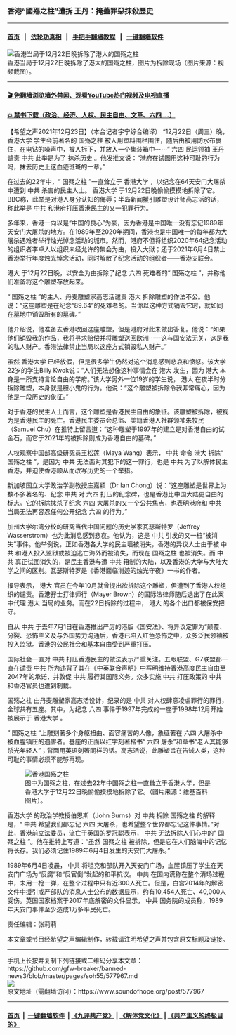 ### 香港“國殤之柱”遭拆 王丹：掩蓋罪惡抹殺歷史
------------------------

#### [首页](https://github.com/gfw-breaker/banned-news3/blob/master/README.md) &nbsp;&nbsp;|&nbsp;&nbsp; [法轮功真相](https://github.com/begood0513/basic/blob/master/README.md)  &nbsp;&nbsp;|&nbsp;&nbsp; [手把手翻墙教程](https://github.com/gfw-breaker/guides/wiki)  &nbsp;&nbsp;|&nbsp;&nbsp; [一键翻墙软件](https://github.com/gfw-breaker/nogfw/blob/master/README.md)  



<div><img alt="香港当局于12月22日晚拆除了港大的国殇之柱" src="https://img.soundofhope.org/2021-12/1640296274001.png"/>
<br/><figcaption class="caption">
 香港当局于12月22日晚拆除了港大的国殇之柱，图片为拆除现场（图片来源：视频截图）。
</figcaption></div><hr/>

#### [ 🎬  免翻墙浏览墙外禁闻、观看YouTube热门视频及电视直播](https://github.com/gfw-breaker/HelloWorld)

#### [ 💥  禁书下载（政治、经济、人权、民主自由、文革、六四 ...）](https://github.com/gfw-breaker/books/blob/master/README.md)

<div><div class="Content__Wrapper sc-1bvya0-0 grZQxZ">
 <p class="meta-top">
  <span class="meta">
   【希望之声2021年12月23日】（本台记者宇宁综合编译）
  </span>
  “12月22日（周三）晚，
  <ok href="/term/97508">
   香港大学
  </ok>
  学生会前著名的
  <ok href="/term/537116">
   国殇之柱
  </ok>
  被人用塑料围栏围住，随后由被用防水布裹住，在电钻的噪声中，被人拆下，并放入一个集装箱中⋯⋯”
  <ok href="/term/2990">
   六四
  </ok>
  民运领袖
  <ok href="/term/23955">
   王丹
  </ok>
  谴责
  <ok href="/term/1059">
   中共
  </ok>
  此举是为了
  <ok href="/term/299980">
   抹杀历史
  </ok>
  。他发推文说：“港府在试图用这种可耻的行为吗，抹去历史上这血迹斑斑的一章。”
 </p>
 <p>
  在过去的22年中，“
  <ok href="/term/537116">
   国殇之柱
  </ok>
  ”一直耸立于
  <ok href="/term/97508">
   香港大学
  </ok>
  ，以纪念在64天安门大屠杀中遭到
  <ok href="/term/1059">
   中共
  </ok>
  杀害的民主人士。
  <ok href="/term/97508">
   香港大学
  </ok>
  于12月22日晚偷偷摸摸地拆除了它。BBC称，此举是对港人身分认知的侮辱；半岛新闻援引雕塑设计师高志活的话，称此举是
  <ok href="/term/1059">
   中共
  </ok>
  和港府打压香港民主的又一犯罪行为。
 </p>
 <p>
  多年来，香港一向以是“中国的良心”为豪，因为香港是中国唯一没有忘记1989年天安门大屠杀的地方。在1989年至2020年期间，香港也是中国唯一的每年都为大屠杀遇难者举行烛光悼念活动的城市。然而，港府不但将组织2020年64纪念活动的组织者李卓人以组织未经允许的集会为由，投入大狱；还于2021年6月4日禁止香港举行年度烛光悼念活动，同时解散了纪念活动的组织者——香港支联会。
 </p>
 <p>
  <ok href="/term/12810">
   港大
  </ok>
  于12月22日晚，以安全为由拆除了纪念
  <ok href="/term/2990">
   六四
  </ok>
  死难者的“
  <ok href="/term/537116">
   国殇之柱
  </ok>
  ”，并称他们准备将这个雕塑存放起来。
 </p>
 <p>
  “
  <ok href="/term/537116">
   国殇之柱
  </ok>
  ”的主人、丹麦雕塑家高志活谴责
  <ok href="/term/12810">
   港大
  </ok>
  拆除雕塑的作法不公。他说：“这座雕塑是在纪念“89.64”的死难者的。当你以这种方式销毁它时，就如同在墓地中销毁所有的墓碑。”
 </p>
 <p>
  他介绍说，他准备去香港收回这座雕塑，但是港府对此未做出答复。他说：“如果他们销毁我的作品，我将寻求赔偿并将雕塑送回欧洲⋯⋯这与国安法无关，这是我的私人财产。香港法律禁止当局以这座方式销毁私人财产。”
 </p>
 <p>
  虽然
  <ok href="/term/97508">
   香港大学
  </ok>
  已经放假，但是很多学生仍然对这个消息感到悲哀和愤怒。该大学22岁的学生Billy Kwok说：“人们无法想像这种事情会在
  <ok href="/term/12810">
   港大
  </ok>
  发生，因为
  <ok href="/term/12810">
   港大
  </ok>
  本身是一所支持言论自由的学府。”该大学另外一位19岁的学生说，
  <ok href="/term/12810">
   港大
  </ok>
  在夜半时分拆除雕塑，本身就是胆小鬼的行为。他说：“这个雕塑被拆除令我非常痛心，因为他是一段历史的象征。”
 </p>
 <p>
  对于香港的民主人士而言，这个雕塑是香港民主自由的象征。该雕塑被拆除，被视为是香港民主的死亡。香港民主委员会总监、美籍香港人社群领袖朱牧民（Samuel Chu）在推特上留言道：“这种雕塑于1997年的建立是对香港自由的试金石，而它于2021年的被拆除则成为香港自由的墓碑。”
 </p>
 <p>
  人权观察中国部高级研究员王松莲（Maya Wang）表示，
  <ok href="/term/1059">
   中共
  </ok>
  命令
  <ok href="/term/12810">
   港大
  </ok>
  拆除“
  <ok href="/term/537116">
   国殇之柱
  </ok>
  ”，是因为
  <ok href="/term/1059">
   中共
  </ok>
  无法面对其犯下的这一罪行，也是
  <ok href="/term/1059">
   中共
  </ok>
  为了以解体民主香港，并迫使香港顺从而改写历史的一个举措。
 </p>
 <p>
  新加坡国立大学政治学副教授庄嘉颖（Dr Ian Chong）说：“这座雕塑是世界上为数不多著名的、纪念
  <ok href="/term/1059">
   中共
  </ok>
  对
  <ok href="/term/2990">
   六四
  </ok>
  打压的纪念碑，也是香港比中国大陆更自由的标志。它的拆除抹杀了纪念
  <ok href="/term/2990">
   六四
  </ok>
  大屠杀的又一个公共焦点，也表明港府和
  <ok href="/term/1059">
   中共
  </ok>
  当局无法再容忍任何公开纪念
  <ok href="/term/2990">
   六四
  </ok>
  的行为。”
 </p>
 <p>
  加州大学尔湾分校的研究当代中国问题的历史学家瓦瑟斯特罗（Jeffrey Wasserstrom）也为此消息感到悲哀。他认为，这是
  <ok href="/term/1059">
   中共
  </ok>
  引发的又一桩“被消失”事件。他举例说，正如香港各大学的民主墙被消失，香港的异议人士由于被
  <ok href="/term/1059">
   中共
  </ok>
  和港人投入监狱或被迫逃亡海外而被消失，而现在
  <ok href="/term/537116">
   国殇之柱
  </ok>
  也被消失。而
  <ok href="/term/1059">
   中共
  </ok>
  真正试图消失的，是民主香港与遭
  <ok href="/term/1059">
   中共
  </ok>
  箝制的大陆，以及香港的大学与大陆大学之间的区别。瓦瑟斯特罗是《香港面临消迹的烛光守夜》一书的作者。
 </p>
 <p>
  报导表示，
  <ok href="/term/12810">
   港大
  </ok>
  官员在今年10月就曾提出欲拆除这个雕塑，但遭到了香港人权组织的谴责。香港孖士打律师行（Mayer Brown）的国际法律师随后退出了在此案中代理
  <ok href="/term/12810">
   港大
  </ok>
  当局的业务。而在22日拆除的过程中，
  <ok href="/term/12810">
   港大
  </ok>
  的各个出口都被保安把守。
 </p>
 <p>
  自从
  <ok href="/term/1059">
   中共
  </ok>
  于去年7月1日在香港推出严厉的港版《国安法》、将异议定罪为“颠覆、分裂、恐怖主义及与外国势力沟通后，香港已陷入红色恐怖之中，众多泛民领袖被投入监狱。香港的公民社会和基本自由受到严重打压。
 </p>
 <p>
  国际社会一直对
  <ok href="/term/1059">
   中共
  </ok>
  打压香港民主的做法表示严重关注。五眼联盟、G7联盟都一直在谴责
  <ok href="/term/1059">
   中共
  </ok>
  所为违背了其在《中英联合声明》中写明维持香港高度民主自由至2047年的承诺，并敦促
  <ok href="/term/1059">
   中共
  </ok>
  履行其国际义务。众多实施
  <ok href="/term/1059">
   中共
  </ok>
  打压政策的
  <ok href="/term/1059">
   中共
  </ok>
  和香港官员也遭到制裁。
 </p>
 <p>
  <ok href="/term/537116">
   国殇之柱
  </ok>
  由丹麦雕塑家高志活设计，纪录的是
  <ok href="/term/1059">
   中共
  </ok>
  对人权肆意凌虐罪行的罪行，全球共有五座。其中，为纪念
  <ok href="/term/2990">
   六四
  </ok>
  事件于1997年完成的一座于1998年12月开始被展示于
  <ok href="/term/97508">
   香港大学
  </ok>
  。
 </p>
 <p>
  ”
  <ok href="/term/537116">
   国殇之柱
  </ok>
  “上雕刻著多个身躯扭曲、面容痛苦的人像，象征著在
  <ok href="/term/2990">
   六四
  </ok>
  大屠杀中被血腥镇压的遇害者。基座的正面以红字刻著楷书“
  <ok href="/term/2990">
   六四
  </ok>
  屠杀”和草书“老人其能够杀光年轻人”；背面用英语刻著同样的话。高志活说，此雕塑旨在告诫人类，这种可耻的事情必须不能够再现。
 </p>
 <figure class="OImage__StyledFigure-sc-1lfley0-0 hHSfVg">
  <img alt="香港国殇之柱" src="https://img.soundofhope.org/2021-12/540px-pillar_of_shame_in_orange_1-1640296080664.jpeg"/>
  <br/><figcaption>
   图中为国殇之柱，在过去22年中国殇之柱一直耸立于香港大学，但是香港大学于12月22日晚偷偷摸摸地拆除了它。（图片来源：维基百科图片）。
  </figcaption>
 </figure>
 <p>
  <ok href="/term/97508">
   香港大学
  </ok>
  的政治学教授伯恩斯（John Burns）对
  <ok href="/term/1059">
   中共
  </ok>
  拆除
  <ok href="/term/537116">
   国殇之柱
  </ok>
  的解释是，“
  <ok href="/term/1059">
   中共
  </ok>
  希望我们都忘记
  <ok href="/term/2990">
   六四
  </ok>
  大屠杀，也希望整个世界都忘记这件事情。”对此，香港前立法委员，流亡于英国的罗冠聪表示，
  <ok href="/term/1059">
   中共
  </ok>
  无法拆除人们心中的“
  <ok href="/term/537116">
   国殇之柱
  </ok>
  ”。他在推特上写道：“虽然
  <ok href="/term/537116">
   国殇之柱
  </ok>
  被拆除，但是它在人们脑海中的记忆将长存。我们必须记住1989年6月4日发生的天安门大屠杀。”
 </p>
 <p>
  1989年6月4日凌晨，
  <ok href="/term/1059">
   中共
  </ok>
  将坦克和部队开入天安门广场，血腥镇压了学生在天安门广场为“反腐”和“反官倒”发起的和平抗议。
  <ok href="/term/1059">
   中共
  </ok>
  在国内谎称在整个清场过程中，未用一枪一弹，在整个过程中只有近300人死亡。但是，白宫2014年的解密文件中援引戒严部队的消息人士公布的数据显示，约有10,454人死亡、40,000人受伤。英国国家档案于2017年底解密的文件显示，
  <ok href="/term/1059">
   中共
  </ok>
  国务院的成员称，1989年天安门事件至少造成1万多平民死亡。
 </p>
 <p class="meta-btm">
  责任编辑：张莉莉
 </p>
 <p class="meta-btm">
  本文章或节目经希望之声编辑制作，转载请注明希望之声并包含原文标题及链接。
 </p>
</div>
</div>
<hr/>
手机上长按并复制下列链接或二维码分享本文章：<br/>
https://github.com/gfw-breaker/banned-news3/blob/master/pages/soh55/577967.md <br/>
<a href='https://github.com/gfw-breaker/banned-news3/blob/master/pages/soh55/577967.md'><img src='https://github.com/gfw-breaker/banned-news3/blob/master/pages/soh55/577967.md.png'/></a> <br/>
原文地址（需翻墙访问）：https://www.soundofhope.org/post/577967


------------------------
#### [首页](https://github.com/gfw-breaker/banned-news3/blob/master/README.md) &nbsp;|&nbsp; [一键翻墙软件](https://github.com/gfw-breaker/nogfw/blob/master/README.md) &nbsp;| [《九评共产党》](https://github.com/gfw-breaker/9ping.md/blob/master/README.md#九评之一评共产党是什么) | [《解体党文化》](https://github.com/gfw-breaker/jtdwh.md/blob/master/README.md) | [《共产主义的终极目的》](https://github.com/gfw-breaker/gczydzjmd.md/blob/master/README.md)


<img src='http://gfw-breaker.win/banned-news3/pages/soh55/577967.md' width='0px' height='0px'/>